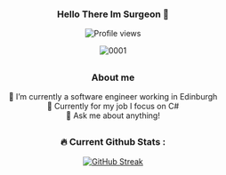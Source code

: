 <div align="center">

### Hello There Im Surgeon 👋
![Profile views](https://komarev.com/ghpvc/?username=Suttie23&color=red&style=flat)

![0001](https://media1.tenor.com/m/HYBKG4ZNb5AAAAAC/everything-is-fine-itsfine.gif)

##
### About me
  🌱 I’m currently a software engineer working in Edinburgh
  <br>
  🚀 Currently for my job I focus on C#
  <br>
  💬 Ask me about anything!
##
### :fire: Current Github Stats :
[![GitHub Streak](http://github-readme-streak-stats.herokuapp.com?user=MichaelSurgeon&theme=dark&background=000000)](https://git.io/streak-stats)
</div>

